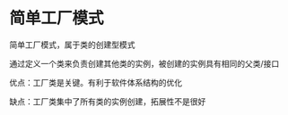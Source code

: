 # 简单工厂模式

简单工厂模式，属于类的创建型模式

通过定义一个类来负责创建其他类的实例，被创建的实例具有相同的父类/接口

优点：工厂类是关键。有利于软件体系结构的优化

缺点：工厂类集中了所有类的实例创建，拓展性不是很好
